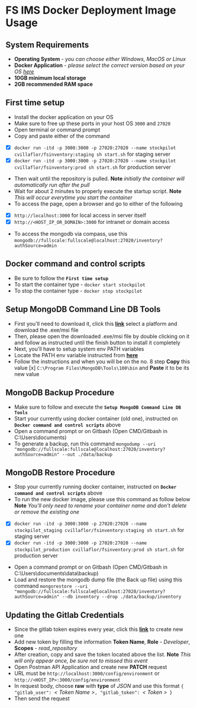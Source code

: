 # FS IMS Docker Deployment Image Usage

## System Requirements
- **Operating System** - *you can choose either Windows, MacOS or Linux*
- **Docker Application** - *please select the correct version based on your OS [here](https://www.docker.com/)*
- **10GB minimum local storage**
- **2GB recommended RAM space**

## First time setup
- Install the docker application on your OS
- Make sure to free up these ports in your host OS `3000` and `27020`
- Open terminal or command prompt
- Copy and paste either of the command 
- [x] `docker run -itd -p 3000:3000 -p 27020:27020 --name stockpilot cvillaflor/fsinventory:staging sh start.sh` for staging server
- [x] `docker run -itd -p 3000:3000 -p 27020:27020 --name stockpilot cvillaflor/fsinventory:prod sh start.sh` for production server
- Then wait until the repository is pulled. **Note** *initially the container will automatically run after the pull*
- Wait for about 2 minutes to properly execute the startup script. **Note** *This will occur everytime you start the container*
- To access the page, open a browser and go to either of the following 
- [x] `http://localhost:3000` for local access in server itself
- [x] `http://<HOST_IP_OR_DOMAIN>:3000` for intranet or domain access
- To access the mongodb via compass, use this `mongodb://fullscale:fullscale@localhost:27020/inventory?authSource=admin`

## Docker command and control scripts
- Be sure to follow the **`First time setup`**
- To start the container type - `docker start stockpilot`
- To stop the container type - `docker stop stockpilot`

## Setup MongoDB Command Line DB Tools
- First you'll need to download it, click this **[link](https://www.mongodb.com/try/download/database-tools)** select a platform and download the .exe/msi file
- Then, please open the downloaded .exe/msi file by double clicking on it and follow as instructed until the finish button to install it completely
- Next, you'll have to setup system env PATH variables
- Locate the PATH env variable instructed from **[here](https://learn.microsoft.com/en-us/previous-versions/office/developer/sharepoint-2010/ee537574(v=office.14)#to-add-a-path-to-the-path-environment-variable)** 
- Follow the instructions and when you will be on the no. 8 step **Copy** this value [x] `C:\Program Files\MongoDB\Tools\100\bin` and **Paste** it to be its new value

## MongoDB Backup Procedure
- Make sure to follow and execute the **`Setup MongoDB Command Line DB Tools`**
- Start your currently using docker container (old one), instructed on **`Docker command and control scripts`** above
- Open a command prompt or on Gitbash (Open CMD/Gitbash in C:\Users\documents)
- To generate a backup, run this command `mongodump --uri "mongodb://fullscale:fullscale@localhost:27020/inventory?authSource=admin" --out ./data/backup`

## MongoDB Restore Procedure
- Stop your currently running docker container, instructed on **`Docker command and control scripts`** above
- To run the new docker image, please use this command as follow below **Note** *You'll only need to rename your container name and don't delete or remove the existing one*
- [x] `docker run -itd -p 3000:3000 -p 27020:27020 --name stockpilot_staging cvillaflor/fsinventory:staging sh start.sh` for staging server
- [x] `docker run -itd -p 3000:3000 -p 27020:27020 --name stockpilot_production cvillaflor/fsinventory:prod sh start.sh` for production server
- Open a command prompt or on Gitbash (Open CMD/Gitbash in C:\Users\documents\data\backup)
- Load and restore the mongodb dump file (the Back up file) using this command `mongorestore --uri "mongodb://fullscale:fullscale@localhost:27020/inventory?authSource=admin" --db inventory --drop ./data/backup/inventory`

## Updating the Gitlab Credentials
- Since the gitlab token expires every year, click this **[link](https://gitlab.com/rhnaney/fs-ims/-/settings/access_tokens)** to create new one
- Add new token by filling the information **Token Name**, **Role** - *Developer*, **Scopes** - *read_repository*
- After creation, copy and save the token located above the list. **Note** *This will only appear once, be sure not to missed this event*
- Open Postman API Application and create new **PATCH** request
- URL must be `http://localhost:3000/config/environment` or `http://<HOST_IP>:3000/config/environment`
- In request body, choose **raw** with **type** of *JSON* and use this format `{ "gitlab_user": `*< Token Name >*`, "gitlab_token": `*< Token >*` }`
- Then send the request